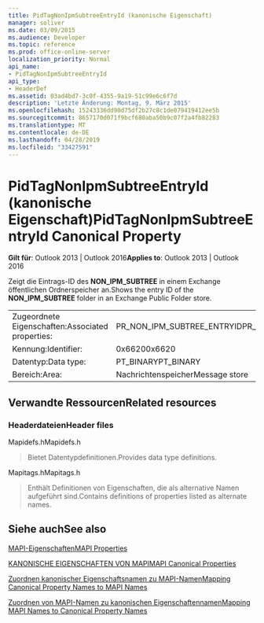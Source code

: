 ```yaml
---
title: PidTagNonIpmSubtreeEntryId (kanonische Eigenschaft)
manager: soliver
ms.date: 03/09/2015
ms.audience: Developer
ms.topic: reference
ms.prod: office-online-server
localization_priority: Normal
api_name:
- PidTagNonIpmSubtreeEntryId
api_type:
- HeaderDef
ms.assetid: 03ad4bd7-3c0f-4355-9a19-51c99e6c6f7d
description: 'Letzte Änderung: Montag, 9. März 2015'
ms.openlocfilehash: 15243336dd90d75df2b27c8c1de079419412ee5b
ms.sourcegitcommit: 8657170d071f9bcf680aba50b9c07f2a4fb82283
ms.translationtype: MT
ms.contentlocale: de-DE
ms.lasthandoff: 04/28/2019
ms.locfileid: "33427591"
---
```

# <a name="pidtagnonipmsubtreeentryid-canonical-property"></a><span data-ttu-id="ae880-103">PidTagNonIpmSubtreeEntryId (kanonische Eigenschaft)</span><span class="sxs-lookup"><span data-stu-id="ae880-103">PidTagNonIpmSubtreeEntryId Canonical Property</span></span>

  
  
<span data-ttu-id="ae880-104">**Gilt für**: Outlook 2013 | Outlook 2016</span><span class="sxs-lookup"><span data-stu-id="ae880-104">**Applies to**: Outlook 2013 | Outlook 2016</span></span> 
  
<span data-ttu-id="ae880-105">Zeigt die Eintrags-ID des **NON_IPM_SUBTREE** in einem Exchange öffentlichen Ordnerspeicher an.</span><span class="sxs-lookup"><span data-stu-id="ae880-105">Shows the entry ID of the **NON_IPM_SUBTREE** folder in an Exchange Public Folder store.</span></span> 
  
|||
|:-----|:-----|
|<span data-ttu-id="ae880-106">Zugeordnete Eigenschaften:</span><span class="sxs-lookup"><span data-stu-id="ae880-106">Associated properties:</span></span>  <br/> |<span data-ttu-id="ae880-107">PR_NON_IPM_SUBTREE_ENTRYID</span><span class="sxs-lookup"><span data-stu-id="ae880-107">PR_NON_IPM_SUBTREE_ENTRYID</span></span>  <br/> |
|<span data-ttu-id="ae880-108">Kennung:</span><span class="sxs-lookup"><span data-stu-id="ae880-108">Identifier:</span></span>  <br/> |<span data-ttu-id="ae880-109">0x6620</span><span class="sxs-lookup"><span data-stu-id="ae880-109">0x6620</span></span>  <br/> |
|<span data-ttu-id="ae880-110">Datentyp:</span><span class="sxs-lookup"><span data-stu-id="ae880-110">Data type:</span></span>  <br/> |<span data-ttu-id="ae880-111">PT_BINARY</span><span class="sxs-lookup"><span data-stu-id="ae880-111">PT_BINARY</span></span>  <br/> |
|<span data-ttu-id="ae880-112">Bereich:</span><span class="sxs-lookup"><span data-stu-id="ae880-112">Area:</span></span>  <br/> |<span data-ttu-id="ae880-113">Nachrichtenspeicher</span><span class="sxs-lookup"><span data-stu-id="ae880-113">Message store</span></span>  <br/> |
   
## <a name="related-resources"></a><span data-ttu-id="ae880-114">Verwandte Ressourcen</span><span class="sxs-lookup"><span data-stu-id="ae880-114">Related resources</span></span>

### <a name="header-files"></a><span data-ttu-id="ae880-115">Headerdateien</span><span class="sxs-lookup"><span data-stu-id="ae880-115">Header files</span></span>

<span data-ttu-id="ae880-116">Mapidefs.h</span><span class="sxs-lookup"><span data-stu-id="ae880-116">Mapidefs.h</span></span>
  
> <span data-ttu-id="ae880-117">Bietet Datentypdefinitionen.</span><span class="sxs-lookup"><span data-stu-id="ae880-117">Provides data type definitions.</span></span>
    
<span data-ttu-id="ae880-118">Mapitags.h</span><span class="sxs-lookup"><span data-stu-id="ae880-118">Mapitags.h</span></span>
  
> <span data-ttu-id="ae880-119">Enthält Definitionen von Eigenschaften, die als alternative Namen aufgeführt sind.</span><span class="sxs-lookup"><span data-stu-id="ae880-119">Contains definitions of properties listed as alternate names.</span></span>
    
## <a name="see-also"></a><span data-ttu-id="ae880-120">Siehe auch</span><span class="sxs-lookup"><span data-stu-id="ae880-120">See also</span></span>



[<span data-ttu-id="ae880-121">MAPI-Eigenschaften</span><span class="sxs-lookup"><span data-stu-id="ae880-121">MAPI Properties</span></span>](mapi-properties.md)
  
[<span data-ttu-id="ae880-122">KANONISCHE EIGENSCHAFTEN VON MAPI</span><span class="sxs-lookup"><span data-stu-id="ae880-122">MAPI Canonical Properties</span></span>](mapi-canonical-properties.md)
  
[<span data-ttu-id="ae880-123">Zuordnen kanonischer Eigenschaftsnamen zu MAPI-Namen</span><span class="sxs-lookup"><span data-stu-id="ae880-123">Mapping Canonical Property Names to MAPI Names</span></span>](mapping-canonical-property-names-to-mapi-names.md)
  
[<span data-ttu-id="ae880-124">Zuordnen von MAPI-Namen zu kanonischen Eigenschaftennamen</span><span class="sxs-lookup"><span data-stu-id="ae880-124">Mapping MAPI Names to Canonical Property Names</span></span>](mapping-mapi-names-to-canonical-property-names.md)


